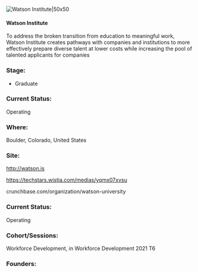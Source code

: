 

![Watson Institute|50x50](https://apimg.techstars.com/profiles/1657923898550_653123.png)

#### Watson Institute
To address the broken transition from education to meaningful work, Watson Institute creates pathways with companies and institutions to more effectively prepare diverse talent at lower costs while increasing the pool of talented applicants for companies

### Stage: 
 - Graduate 

### Current Status: 
Operating

### Where:
Boulder, Colorado, United States

### Site:
http://watson.is

https://techstars.wistia.com/medias/yqmx07xvsu

crunchbase.com/organization/watson-university

### Current Status: 
Operating

### Cohort/Sessions: 
Workforce Development, in Workforce Development 2021 T6

### Founders: 


